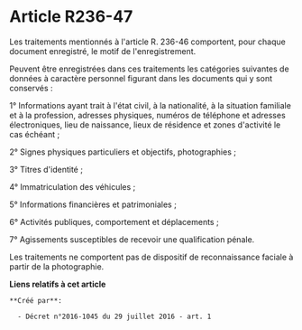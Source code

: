 # Article R236-47

Les traitements mentionnés à l'article R. 236-46 comportent, pour chaque document enregistré, le motif de l'enregistrement. 

Peuvent être enregistrées dans ces traitements les catégories suivantes de données à caractère personnel figurant dans les
documents qui y sont conservés : 

1° Informations ayant trait à l'état civil, à la nationalité, à la situation familiale et à la profession, adresses
physiques, numéros de téléphone et adresses électroniques, lieu de naissance, lieux de résidence et zones d'activité le cas
échéant ; 

2° Signes physiques particuliers et objectifs, photographies ; 

3° Titres d'identité ; 

4° Immatriculation des véhicules ; 

5° Informations financières et patrimoniales ; 

6° Activités publiques, comportement et déplacements ; 

7° Agissements susceptibles de recevoir une qualification pénale. 

Les traitements ne comportent pas de dispositif de reconnaissance faciale à partir de la photographie.

**Liens relatifs à cet article**

	**Créé par**:

	  - Décret n°2016-1045 du 29 juillet 2016 - art. 1
